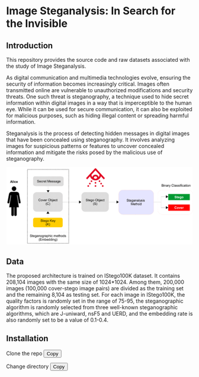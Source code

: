 # Image Steganalysis: In Search for the Invisible
## Introduction 
This repository provides the source code and raw datasets associated with the study of Image Steganalysis.

As digital communication and multimedia technologies evolve, ensuring the security of information becomes increasingly critical. Images often transmitted online are vulnerable to unauthorized modifications and security threats. One such threat is steganography, a technique used to hide secret information within digital images in a way that is imperceptible to the human eye. While it can be used for secure communication, it can also be exploited for malicious purposes, such as hiding illegal content or spreading harmful information.

Steganalysis is the process of detecting hidden messages in digital images that have been concealed using steganography. It involves analyzing images for suspicious patterns or features to uncover concealed information and mitigate the risks posed by the malicious use of steganography.

<img src="steg.png" alt="Steganalysis" width="700">

## Data
The proposed architecture is trained on IStego100K dataset. It contains 208,104 images with the same size of 1024*1024. Among them, 200,000 images (100,000 cover-stego image pairs) are divided as the training set and the remaining 8,104 as testing set. For each image in IStego100K, the quality factors is randomly set in the range of 75-95, the steganographic algorithm is randomly selected from three well-known steganographic algorithms, which are J-uniward, nsF5 and UERD, and the embedding rate is also randomly set to be a value of 0.1-0.4.

## Installation 
Clone the repo
<button onclick="navigator.clipboard.writeText('git clone https://github.com/HardiMatholia/Image_Steganalysis.git')">Copy</button>

Change directory
<button onclick="navigator.clipboard.writeText('cd Image_Steganalysis')">Copy</button>





